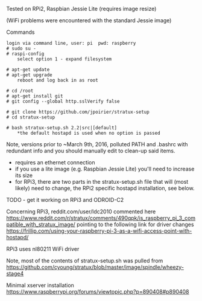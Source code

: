 Tested on RPi2, Raspbian Jessie Lite (requires image resize)

(WiFi problems were encountered with the standard Jessie image)

Commands

    login via command line, user: pi  pwd: raspberry
    # sudo su -
    # raspi-config
        select option 1 - expand filesystem

    # apt-get update
    # apt-get upgrade
        reboot and log back in as root

    # cd /root
    # apt-get install git
    # git config --global http.sslVerify false

    # git clone https://github.com/jpoirier/stratux-setup
    # cd stratux-setup

    # bash stratux-setup.sh 2.2|src|[default]
        *the default hostapd is used when no option is passed

Note, versions prior to ~March 9th, 2016, polluted PATH and
.bashrc with redundant info and you should manually edit to
clean-up said items.

- requires an ethernet connection
- if you use a lite image (e.g. Raspbian Jessie Lite)
  you'll need to increase its size
- for RPi3, there are two parts in the stratux-setup.sh
  file that will (most likely) need to change, the
  RPi2 specific hostapd installation, see below.

TODO - get it working on RPi3 and ODROID-C2

Concerning RPi3, reddit.com/user/ldc2010 commented here
https://www.reddit.com/r/stratux/comments/490qpk/is_raspberry_pi_3_compatible_with_stratux_image/
pointing to the following link for driver changes
https://frillip.com/using-your-raspberry-pi-3-as-a-wifi-access-point-with-hostapd/

RPi3 uses nl80211 WiFi driver

Note, most of the contents of stratux-setup.sh was pulled from
https://github.com/cyoung/stratux/blob/master/image/spindle/wheezy-stage4


Minimal xserver installation https://www.raspberrypi.org/forums/viewtopic.php?p=890408#p890408
